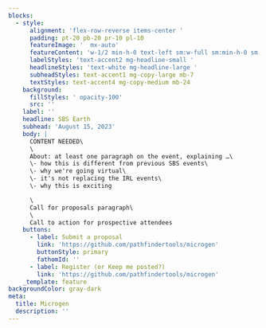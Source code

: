 ```yaml
---
blocks:
  - style:
      alignment: 'flex-row-reverse items-center '
      padding: pt-20 pb-20 pr-10 pl-10
      featureImage: '  mx-auto'
      featureContent: 'w-1/2 min-h-0 text-left sm:w-full sm:min-h-0 sm:text-left'
      labelStyles: 'text-accent2 mg-headline-small '
      headlineStyles: 'text-white mg-headline-large '
      subheadStyles: text-accent1 mg-copy-large mb-7
      textStyles: text-accent4 mg-copy-medium mb-24
    background:
      fillStyles: ' opacity-100'
      src: ''
    label: ''
    headline: SBS Earth
    subhead: 'August 15, 2023'
    body: |
      CONTENT NEEDED\
      \
      About: at least one paragraph on the event, explaining …\
      \- how this is different from previous SBS events\
      \- why we're going virtual\
      \- it's not replacing the IRL events\
      \- why this is exciting

      \
      Call for proposals paragraph\
      \
      Call to action for prospective attendees
    buttons:
      - label: Submit a proposal
        link: 'https://github.com/pathfindertools/microgen'
        buttonStyle: primary
        fathomId: ''
      - label: Register (or Keep me posted?)
        link: 'https://github.com/pathfindertools/microgen'
    _template: feature
backgroundColor: gray-dark
meta:
  title: Microgen
  description: ''
---
```












